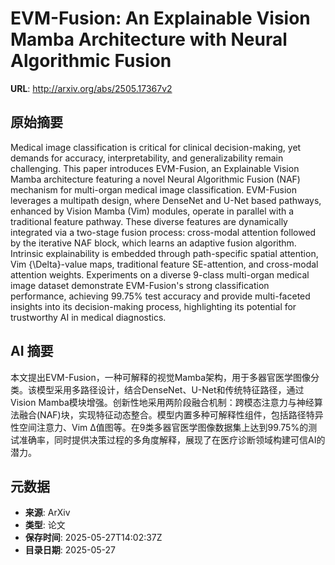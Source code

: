 # EVM-Fusion: An Explainable Vision Mamba Architecture with Neural Algorithmic Fusion

**URL**: http://arxiv.org/abs/2505.17367v2

## 原始摘要

Medical image classification is critical for clinical decision-making, yet
demands for accuracy, interpretability, and generalizability remain
challenging. This paper introduces EVM-Fusion, an Explainable Vision Mamba
architecture featuring a novel Neural Algorithmic Fusion (NAF) mechanism for
multi-organ medical image classification. EVM-Fusion leverages a multipath
design, where DenseNet and U-Net based pathways, enhanced by Vision Mamba (Vim)
modules, operate in parallel with a traditional feature pathway. These diverse
features are dynamically integrated via a two-stage fusion process: cross-modal
attention followed by the iterative NAF block, which learns an adaptive fusion
algorithm. Intrinsic explainability is embedded through path-specific spatial
attention, Vim {\Delta}-value maps, traditional feature SE-attention, and
cross-modal attention weights. Experiments on a diverse 9-class multi-organ
medical image dataset demonstrate EVM-Fusion's strong classification
performance, achieving 99.75% test accuracy and provide multi-faceted insights
into its decision-making process, highlighting its potential for trustworthy AI
in medical diagnostics.


## AI 摘要

本文提出EVM-Fusion，一种可解释的视觉Mamba架构，用于多器官医学图像分类。该模型采用多路径设计，结合DenseNet、U-Net和传统特征路径，通过Vision Mamba模块增强。创新性地采用两阶段融合机制：跨模态注意力与神经算法融合(NAF)块，实现特征动态整合。模型内置多种可解释性组件，包括路径特异性空间注意力、Vim Δ值图等。在9类多器官医学图像数据集上达到99.75%的测试准确率，同时提供决策过程的多角度解释，展现了在医疗诊断领域构建可信AI的潜力。

## 元数据

- **来源**: ArXiv
- **类型**: 论文
- **保存时间**: 2025-05-27T14:02:37Z
- **目录日期**: 2025-05-27

